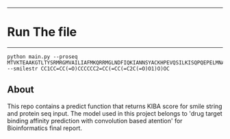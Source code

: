 ------------
# Run The file
------------
```
python main.py --proseq MTVKTEAAKGTLTYSRMRGMVAILIAFMKQRRMGLNDFIQKIANNSYACKHPEVQSILKISQPQEPELMNANPSPPPSPSQQINLGPSSNPHAKPSDFHFLKVIGKGSFGKVLLARHKAEEVFYAVKVLQKKAILKKKEEKHIMSERNVLLKNVKHPFLVGLHFSFQTADKLYFVLDYINGGELFYHLQRERCFLEPRARFYAAEIASALGYLHSLNIVYRDLKPENILLDSQGHIVLTDFGLCKENIEHNSTTSTFCGTPEYLAPEVLHKQPYDRTVDWWCLGAVLYEMLYGLPPFYSRNTAEMYDNILNKPLQLKPNITNSARHLLEGLLQKDRTKRLGAKDDFMEIKSHVFFSLINWDDLINKKITPPFNPNVSGPNDLRHFDPEFTEEPVPNSIGKSPDSVLVTASVKEAAEAFLGFSYAPPTDSFL --smilestr CC1CC=CC(=O)CCCCCC2=CC(=CC(=C2C(=O)O1)O)OC
```
## About
This repo contains a predict function that returns KIBA score for smile string and protein seq input. The model used in this project belongs to 'drug target binding affinity prediction with convolution based atention' for Bioinformatics final report.
